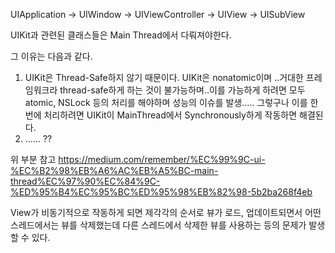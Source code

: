 UIApplication -> UIWindow -> UIViewController -> UIView -> UISubView



UIKit과 관련된 클래스들은 Main Thread에서 다뤄져야한다. 

그 이유는 다음과 같다.

1. UIKit은 Thread-Safe하지 않기 때문이다. 
   UIKit은 nonatomic이며 ..거대한 프레임워크라 thread-safe하게 하는 것이 불가능하며..이를 가능하게 하려면 모두 atomic, NSLock 등의 처리를 해야하며 성능의 이슈를 발생..... 그렇구나 
   이를 한번에 처리하려면 UIKit이 MainThread에서 Synchronously하게 작동하면 해결된다.
2. ...... ??

위 부분 참고 https://medium.com/remember/%EC%99%9C-ui-%EC%B2%98%EB%A6%AC%EB%A5%BC-main-thread%EC%97%90%EC%84%9C-%ED%95%B4%EC%95%BC%ED%95%98%EB%82%98-5b2ba268f4eb



View가 비동기적으로 작동하게 되면 제각각의 순서로 뷰가 로드, 업데이트되면서 어떤 스레드에서는 뷰를 삭제했는데 다른 스레드에서 삭제한 뷰를 사용하는 등의 문제가 발생할 수 있다. 

